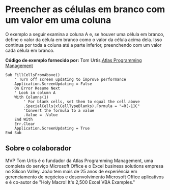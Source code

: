 
# Preencher as células em branco com um valor em uma coluna

O exemplo a seguir examina a coluna A e, se houver uma célula em branco, define o valor da célula em branco como o valor da célula acima dela. Isso continua por toda a coluna até a parte inferior, preenchendo com um valor cada célula em branco.

 **Código de exemplo fornecido por:** Tom Urtis,[Atlas Programming Management](http://www.atlaspm.com/)



```
Sub FillCellsFromAbove()
    ' Turn off screen updating to improve performance
    Application.ScreenUpdating = False
    On Error Resume Next
    ' Look in column A
    With Columns(1)
        ' For blank cells, set them to equal the cell above
        .SpecialCells(xlCellTypeBlanks).Formula = "=R[-1]C"
        'Convert the formula to a value
        .Value = .Value
    End With
    Err.Clear
    Application.ScreenUpdating = True
End Sub
```


## Sobre o colaborador
<a name="AboutContributor"> </a>

MVP Tom Urtis é o fundador da Atlas Programming Management, uma completa do serviço Microsoft Office e o Excel business solutions empresa no Silicon Valley. João tem mais de 25 anos de experiência em gerenciamento de negócios e desenvolvimento Microsoft Office aplicativos e é co-autor de "Holy Macro! It's 2,500 Excel VBA Examples."

